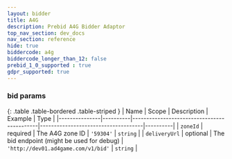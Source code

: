 ```yaml
---
layout: bidder
title: A4G
description: Prebid A4G Bidder Adaptor
top_nav_section: dev_docs
nav_section: reference
hide: true
biddercode: a4g
biddercode_longer_than_12: false
prebid_1_0_supported : true
gdpr_supported: true
---
```


### bid params

{: .table .table-bordered .table-striped }
| Name          | Scope    | Description                                | Example                             | Type     |
|---------------|----------|--------------------------------------------|-------------------------------------|----------|
| `zoneId`      | required | The A4G zone ID                            | `'59304'`                           | `string` |
| `deliveryUrl` | optional | The bid endpoint (might be used for debug) | `'http://dev01.ad4game.com/v1/bid'` | `string` |

